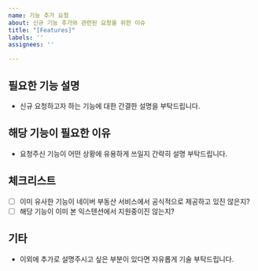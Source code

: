 ```yaml
---
name: 기능 추가 요청
about: 신규 기능 추가와 관련된 요청을 위한 이슈
title: "[Features]"
labels: ''
assignees: ''

---
```


## 필요한 기능 설명
- 신규 요청하고자 하는 기능에 대한 간결한 설명을 부탁드립니다.

## 해당 기능이 필요한 이유
- 요청주신 기능이 어떤 상황에 유용하게 쓰일지 간략히 설명 부탁드립니다.

## 체크리스트
- [ ] 이미 유사한 기능이 네이버 부동산 서비스에서 공식적으로 제공하고 있진 않은지?
- [ ] 해당 기능이 이미 본 익스텐션에서 지원중이진 않는지?

## 기타
- 이외에 추가로 설명주시고 싶은 부분이 있다면 자유롭게 기술 부탁드립니다.
